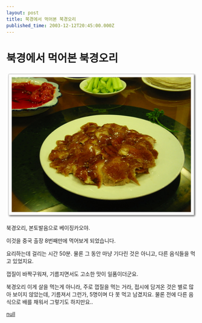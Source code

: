 ```yaml
---
layout: post
title: 북경에서 먹어본 북경오리
published_time: 2003-12-12T20:45:00.000Z
---
```


# 북경에서 먹어본 북경오리


![](../pds/200902/04/80/a0109780_4989794e4aa0f.jpg)

북경오리, 본토발음으로 베이징카오야.

이것을 중국 출장 8번째만에 먹어보게 되었습니다.

요리하는데 걸리는 시간 50분. 물론 그 동안 마냥 기다린 것은 아니고, 다른 음식들을 먹고 있었지요.

껍질이 바짝구워져, 기름지면서도 고소한 맛이 일품이더군요.

북경오리 이게 살을 먹는게 아니라, 주로 껍질을 먹는 거라, 접시에 담겨온 것은 별로 많아 보이지 않았는데, 기름져서 그런가, 5명이며 다 못 먹고 남겼지요. 물론 전에 다른 음식으로 배를 채워서 그렇기도 하지만요..

[null](../6166958.html#6166958_1)

